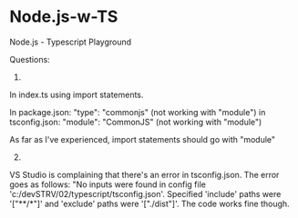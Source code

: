 # Node.js-w-TS
Node.js - Typescript Playground

Questions:


1)

In index.ts using import statements.

In package.json: "type": "commonjs" (not working with "module")
in tsconfig.json: "module": "CommonJS" (not working with "module")

As far as I've experienced, import statements should go with "module"


2)

VS Studio is complaining that there's an error in tsconfig.json. The error goes as follows: "No inputs were found in config file 'c:/devSTRV/02/typescript/tsconfig.json'. Specified 'include' paths were '["**/*"]' and 'exclude' paths were '["./dist"]'.
The code works fine though.
